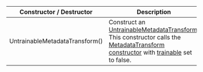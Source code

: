 Constructor / Destructor | Description
--- | ---
UntrainableMetadataTransform() | Construct an [UntrainableMetadataTransform](untrainablemetadatatransform.md). This constructor calls the [MetadataTransform](../metadatatransform/metadatatransform.md) [constructor](../metadatatransform/constructors.md) with [trainable](../transform/members.md#trainable) set to false.